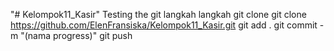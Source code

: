 "# Kelompok11_Kasir" 
Testing the git
langkah langkah
git clone git clone https://github.com/ElenFransiska/Kelompok11_Kasir.git 
git add .
git commit -m "(nama progress)"
git push